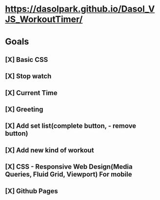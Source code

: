 # https://dasolpark.github.io/Dasol_VJS_WorkoutTimer/

# Goals

## [X] Basic CSS

## [X] Stop watch

## [X] Current Time

## [X] Greeting

## [X] Add set list(complete button, - remove button)

## [X] Add new kind of workout

## [X] CSS - Responsive Web Design(Media Queries, Fluid Grid, Viewport) For mobile

## [X] Github Pages
